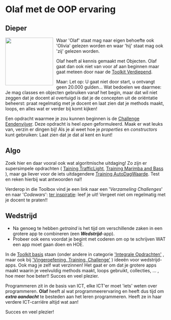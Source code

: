 # Olaf met de OOP ervaring

## Dieper
<img style="float: left; padding-right: 10px;" width="150" src="https://stasemsoft.github.io/softwarematerial/docs/personas/figures/olaf-small.png">Waar 'Olaf' staat mag naar eigen behoefte ook 'Olivia' gelezen worden en waar 'hij' staat mag ook 'zij' gelezen worden. 

Olaf heeft al kennis gemaakt met Objecten. Olaf gaat dan ook niet van voor af aan beginnen maar gaat meteen door naar de [Toolkit Verdiepend](../objects/). 

Maar: Let op: U gaat niet door start, u ontvangt geen 20.000 gulden... Wat bedoelen we daarmee: Je mag classes en objecten gebruiken vanaf het begin, maar dat wil niet zeggen dat je docent al overtuigd is dat je de concepten uit de oriëntatie beheerst: praat regelmatig met je docent en laat zien dat je methods maakt, loops, en alles wat er verder bij komt kijken! 

Een opdracht waarmee je zou kunnen beginnen is de 
[Challenge Eendenvijver](../objects/challenges/challenge_Eendenvijver). 
Deze opdracht is heel *open* geformuleerd. Maak er wat leuks van, verzin er dingen bij! Als je al weet hoe je *properties* en *constructors* kunt gebruiken: Laat zien dat je dat al kent en kunt! 

## Algo

Zoek hier en daar vooral ook wat algoritmische uitdaging! 
Zo zijn er supersimpele opdrachten (
[Taining TrafficLight](../objects/training_Class_TrafficLight), 
[Training Marimba and Bass](../objects/training_Marimba_and_Bass)
), maar ga liever voor de iets uitdagendere
[Training AutoDagWaarde](../objects/challenges/training_AutoDagWaarde).
Test en reken hierbij wat antwoorden na!! 

Verderop in die Toolbox vind je een link naar een 
'*Verzameling Challenges*' en naar 
'*Codewars*': 
[ter inspiratie](../objects/#diverse-uitdagingen-ter-inspi): leef je uit! Vergeet niet om regelmatig met je docent te praten!! 



## Wedstrijd

+ Na genoeg te hebben *getraind* is het tijd om verschillende zaken in een grotere app te combineren (een ***Wedstrijd***-app). 
+ Probeer ook eens voordat je begint met coderen om op te schrijven WAT een app moet gaan doen en HOE. 

In de  [Toolkit basis](../basic) staan (onder andere in categorie 
['Integrale Opdrachten'](../basic/#integrale-opdrachten)
, maar ook bij ['Vingeroefening, Training, Challenge'](../basic/#vingeroefening-training-challenge) ) ideeën voor wedstrijd-apps. Ook mag je zelf wat verzinnen! Het gaat er om dat je grotere apps maakt waarin je veelvuldig methods maakt, loops gebruikt, collecties, ... , hoe meer hoe beter!!  Succes en veel plezier.


Programmeren zit in de basis van ICT, elke ICT'er moet 'iets' weten over programmeren. **Olaf** heeft al wat programmeerervaring en heeft dus tijd om ***extra aandacht*** te besteden aan het leren programmeren. Heeft ze in haar verdere ICT-carriëre altijd wat aan! 


Succes en veel plezier! 
